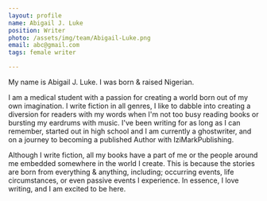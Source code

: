 ```yaml
---
layout: profile
name: Abigail J. Luke
position: Writer
photo: /assets/img/team/Abigail-Luke.png
email: abc@gmail.com
tags: female writer

---
```

My name is Abigail J. Luke. I was born & raised Nigerian.

I am a medical student with a passion for creating a world born out of my own imagination. I write fiction in all genres, I like to dabble into creating a diversion for readers with my words when I'm not too busy reading books or bursting my eardrums with music.
I've been writing for as long as I can remember, started out in high school and I am currently a ghostwriter, and on a journey to becoming a published Author with IziMarkPublishing.

Although I write fiction, all my books have a part of me or the people around me embedded somewhere in the world I create. This is because the stories are born from everything & anything, including; occurring events, life circumstances, or even passive events I experience.
In essence, I love writing, and I am excited to be here.
